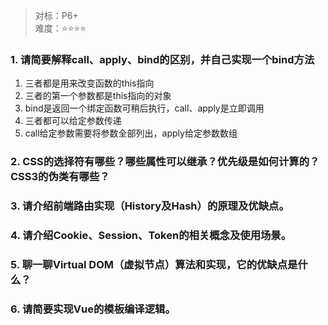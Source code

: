 
> 对标：P6+  <br>
> 难度：⭐⭐⭐⭐


### 1. 请简要解释call、apply、bind的区别，并自己实现一个bind方法

1. 三者都是用来改变函数的this指向
2. 三者的第一个参数都是this指向的对象
3. bind是返回一个绑定函数可稍后执行，call、apply是立即调用
4. 三者都可以给定参数传递
5. call给定参数需要将参数全部列出，apply给定参数数组



### 2. CSS的选择符有哪些？哪些属性可以继承？优先级是如何计算的？CSS3的伪类有哪些？

### 3. 请介绍前端路由实现（History及Hash）的原理及优缺点。

### 4. 请介绍Cookie、Session、Token的相关概念及使用场景。

### 5. 聊一聊Virtual DOM（虚拟节点）算法和实现，它的优缺点是什么？

### 6. 请简要实现Vue的模板编译逻辑。
